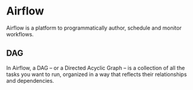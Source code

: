 
# Airflow

Airflow is a platform to programmatically author, schedule and monitor workflows.


## DAG   
In Airflow, a DAG – or a Directed Acyclic Graph – is a collection of all the tasks you want to run, organized in a way that reflects their relationships and dependencies.

